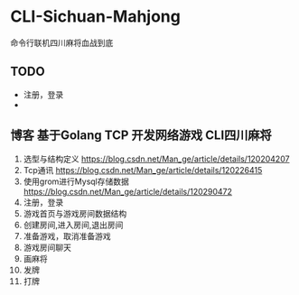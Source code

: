 # CLI-Sichuan-Mahjong
命令行联机四川麻将血战到底


## TODO
- 注册，登录
- 

## 博客  基于Golang TCP 开发网络游戏 CLI四川麻将
1. 选型与结构定义  https://blog.csdn.net/Man_ge/article/details/120204207
2. Tcp通讯    https://blog.csdn.net/Man_ge/article/details/120226415
3. 使用grom进行Mysql存储数据  https://blog.csdn.net/Man_ge/article/details/120290472
4. 注册，登录   
5. 游戏首页与游戏房间数据结构
6. 创建房间,进入房间,退出房间
7. 准备游戏，取消准备游戏
8. 游戏房间聊天
9. 画麻将
10. 发牌
11. 打牌